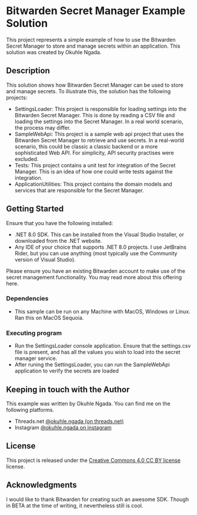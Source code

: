 # Bitwarden Secret Manager Example Solution

This project represents a simple example of how to use the Bitwarden Secret Manager to store and manage secrets within an application. This solution was created by Okuhle Ngada.

## Description

This solution shows how Bitwarden Secret Manager can be used to store and manage secrets. To illustrate this, the solution has the following projects:

* SettingsLoader: This project is responsible for loading settings into the Bitwarden Secret Manager. This is done by reading a CSV file and loading the settings into the Secret Manager. In a real world scenario, the process may differ.
* SampleWebApi: This project is a sample web api project that uses the Bitwarden Secret Manager to retrieve and use secrets. In a real-world scenario, this could be classic a classic backend or a more sophisticated Web API. For simplicity, API security practises were excluded.
* Tests: This project contains a unit test for integration of the Secret Manager. This is an idea of how one could write tests against the integration.
* ApplicationUtilities: This project contains the domain models and services that are responsible for the Secret Manager.

## Getting Started

Ensure that you have the following installed:

* .NET 8.0 SDK. This can be installed from the Visual Studio Installer, or downloaded from the .NET website.
* Any IDE of your choice that supports .NET 8.0 projects. I use JetBrains Rider, but you can use anything (most typically use the Community version of Visual Studio).

Please ensure you have an existing Bitwarden account to make use of the secret management functionality. You may read more about this offering here. 

### Dependencies

* This sample can be run on any Machine with MacOS, Windows or Linux. Ran this on MacOS Sequoia.

### Executing program

* Run the SettingsLoader console application. Ensure that the settings.csv file is present, and has all the values you wish to load into the secret manager service.
* After runing the SettingsLoader, you can run the SampleWebApi application to verify the secrets are loaded

## Keeping in touch with the Author

This example was written by Okuhle Ngada. You can find me on the following platforms.

* Threads.net
[@okuhle.ngada (on threads.net)](https://www.threads.net/@okuhle.ngada?invite=0)
* Instagram [@okuhle.ngada on instagram](https://www.instagram.com/okuhle.ngada/)

## License

This project is released under the [Creative Commons 4.0 CC BY license](https://creativecommons.org/licenses/by/4.0/) license.

## Acknowledgments

I would like to thank Bitwarden for creating such an awesome SDK. Though in BETA at the time of writing, it nevertheless still is cool. 